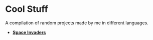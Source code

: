 # Cool Stuff
A compilation of random projects made by me in different languages. 

- **[Space Invaders](https://github.com/abxhr/Cool-Stuff/tree/main/Space%20Invaders)**
